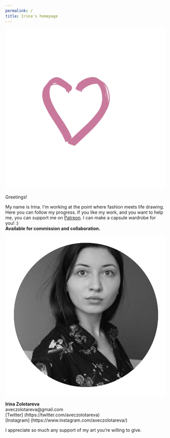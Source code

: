```yaml
---
permalink: /
title: Irina's homepage
---
```


<p class="tc"><img src="l.gif" class="mw6 w1"></p>
<p class="f2">Greetings!</p>

My name is Irina. I'm working at the point where fashion meets life drawing. Here you can follow my progress. If you like my work, and you want to help me, you can support me on [Patreon](https://patreon.com/irinazolotareva). I can make a capsule wardrobe for you! :)<br>
<b>Available for commission and collaboration.</b>

<img src="me.png" class="mw100 w100">
<p><strong>Irina Zolotareva</strong><br>
  aveczolotareva@gmail.com<br>
  [Twitter] (https://twitter.com/aveczolotareva)<br>
  [Instagram] (https://www.instagram.com/aveczolotareva/)

<p>I appreciate so much any support of my art you’re willing to give.</p>



